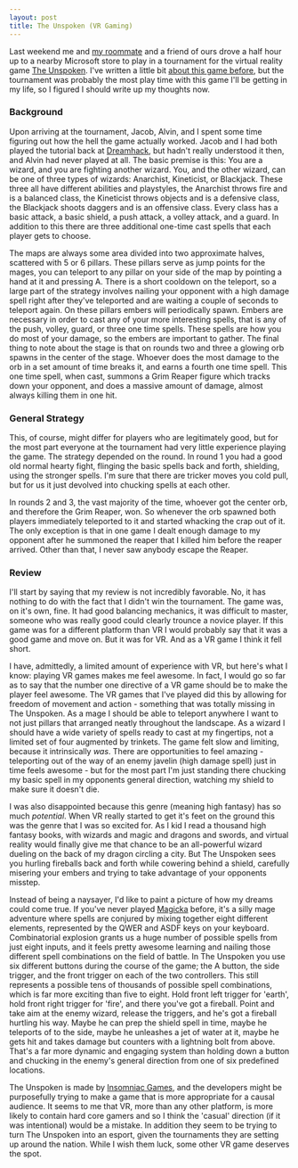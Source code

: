 ```yaml
---
layout: post
title: The Unspoken (VR Gaming)
---
```


Last weekend me and [my roommate](1) and a friend of ours drove a half hour up to a nearby Microsoft store to play in a tournament for the virtual reality game [The Unspoken](2). I've written a little bit [about this game before](3), but the tournament was probably the most play time with this game I'll be getting in my life, so I figured I should write up my thoughts now.

### Background

Upon arriving at the tournament, Jacob, Alvin, and I spent some time figuring out how the hell the game actually worked. Jacob and I had both played the tutorial back at [Dreamhack](4), but hadn't really understood it then, and Alvin had never played at all. The basic premise is this: You are a wizard, and you are fighting another wizard. You, and the other wizard, can be one of three types of wizards: Anarchist, Kineticist, or Blackjack. These three all have different abilities and playstyles, the Anarchist throws fire and is a balanced class, the Kineticist throws objects and is a defensive class, the Blackjack shoots daggers and is an offensive class. Every class has a basic attack, a basic shield, a push attack, a volley attack, and a guard. In addition to this there are three additional one-time cast spells that each player gets to choose.

The maps are always some area divided into two approximate halves, scattered with 5 or 6 pillars. These pillars serve as jump points for the mages, you can teleport to any pillar on your side of the map by pointing a hand at it and pressing A. There is a short cooldown on the teleport, so a large part of the strategy involves nailing your opponent with a high damage spell right after they've teleported and are waiting a couple of seconds to teleport again. On these pillars embers will periodically spawn. Embers are necessary in order to cast any of your more interesting spells, that is any of the push, volley, guard, or three one time spells. These spells are how you do most of your damage, so the embers are important to gather. The final thing to note about the stage is that on rounds two and three a glowing orb spawns in the center of the stage. Whoever does the most damage to the orb in a set amount of time breaks it, and earns a fourth one time spell. This one time spell, when cast, summons a Grim Reaper figure which tracks down your opponent, and does a massive amount of damage, almost always killing them in one hit.

### General Strategy

This, of course, might differ for players who are legitimately good, but for the most part everyone at the tournament had very little experience playing the game. The strategy depended on the round. In round 1 you had a good old normal hearty fight, flinging the basic spells back and forth, shielding, using the stronger spells. I'm sure that there are tricker moves you cold pull, but for us it just devolved into chucking spells at each other.

In rounds 2 and 3, the vast majority of the time, whoever got the center orb, and therefore the Grim Reaper, won. So whenever the orb spawned both players immediately teleported to it and started whacking the crap out of it. The only exception is that in one game I dealt enough damage to my opponent after he summoned the reaper that I killed him before the reaper arrived. Other than that, I never saw anybody escape the Reaper.

### Review

I'll start by saying that my review is not incredibly favorable. No, it has nothing to do with the fact that I didn't win the tournament. The game was, on it's own, fine. It had good balancing mechanics, it was difficult to master, someone who was really good could clearly trounce a novice player. If this game was for a different platform than VR I would probably say that it was a good game and move on. But it was for VR. And as a VR game I think it fell short.

I have, admittedly, a limited amount of experience with VR, but here's what I know: playing VR games makes me feel awesome. In fact, I would go so far as to say that the number one directive of a VR game should be to make the player feel awesome. The VR games that I've played did this by allowing for freedom of movement and action - something that was totally missing in The Unspoken. As a mage I should be able to teleport anywhere I want to not just pillars that arranged neatly throughout the landscape. As a wizard I should have a wide variety of spells ready to cast at my fingertips, not a limited set of four augmented by trinkets. The game felt slow and limiting, because it intrinsically _was_. There are opportunities to feel amazing - teleporting out of the way of an enemy javelin (high damage spell) just in time feels awesome - but for the most part I'm just standing there chucking my basic spell in my opponents general direction, watching my shield to make sure it doesn't die.

I was also disappointed because this genre (meaning high fantasy) has so much _potential_. When VR really started to get it's feet on the ground this was the genre that I was so excited for. As I kid I read a thousand high fantasy books, with wizards and magic and dragons and swords, and virtual reality would finally give me that chance to be an all-powerful wizard dueling on the back of my dragon circling a city. But The Unspoken sees you hurling fireballs back and forth while cowering behind a shield, carefully misering your embers and trying to take advantage of your opponents misstep.

Instead of being a naysayer, I'd like to paint a picture of how my dreams could come true. If you've never played [Magicka](5) before, it's a silly mage adventure where spells are conjured by mixing together eight different elements, represented by the QWER and ASDF keys on your keyboard. Combinatorial explosion grants us a huge number of possible spells from just eight inputs, and it feels pretty awesome learning and nailing those different spell combinations on the field of battle. In The Unspoken you use six different buttons during the course of the game; the A button, the side trigger, and the front trigger on each of the two controllers. This still represents a possible tens of thousands of possible spell combinations, which is far more exciting than five to eight. Hold front left trigger for 'earth', hold front right trigger for 'fire', and there you've got a fireball. Point and take aim at the enemy wizard, release the triggers, and he's got a fireball hurtling his way. Maybe he can prep the shield spell in time, maybe he teleports of to the side, maybe he unleashes a jet of water at it, maybe he gets hit and takes damage but counters with a lightning bolt from above. That's a far more dynamic and engaging system than holding down a button and chucking in the enemy's general direction from one of six predefined locations.

The Unspoken is made by [Insomniac Games](6), and the developers might be purposefully trying to make a game that is more appropriate for a causal audience. It seems to me that VR, more than any other platform, is more likely to contain hard core gamers and so I think the 'casual' direction (if it was intentional) would be a mistake. In addition they seem to be trying to turn The Unspoken into an esport, given the tournaments they are setting up around the nation. While I wish them luck, some other VR game deserves the spot.
